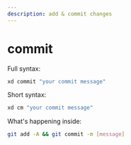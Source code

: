 ```yaml
---
description: add & commit changes
---
```


# commit

Full syntax:

```bash
xd commit "your commit message"
```

Short syntax:

```bash
xd cm "your commit message"
```

What's happening inside:

```bash
git add -A && git commit -m [message]
```

